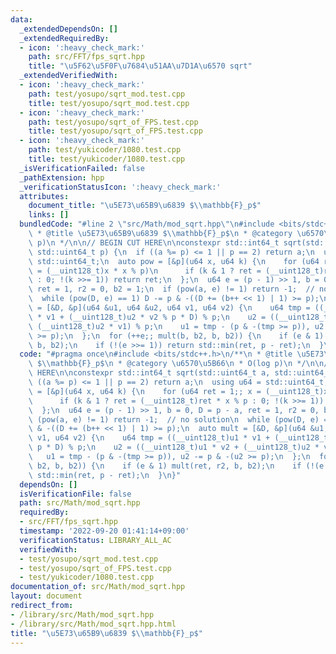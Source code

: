```yaml
---
data:
  _extendedDependsOn: []
  _extendedRequiredBy:
  - icon: ':heavy_check_mark:'
    path: src/FFT/fps_sqrt.hpp
    title: "\u5F62\u5F0F\u7684\u51AA\u7D1A\u6570 sqrt"
  _extendedVerifiedWith:
  - icon: ':heavy_check_mark:'
    path: test/yosupo/sqrt_mod.test.cpp
    title: test/yosupo/sqrt_mod.test.cpp
  - icon: ':heavy_check_mark:'
    path: test/yosupo/sqrt_of_FPS.test.cpp
    title: test/yosupo/sqrt_of_FPS.test.cpp
  - icon: ':heavy_check_mark:'
    path: test/yukicoder/1080.test.cpp
    title: test/yukicoder/1080.test.cpp
  _isVerificationFailed: false
  _pathExtension: hpp
  _verificationStatusIcon: ':heavy_check_mark:'
  attributes:
    document_title: "\u5E73\u65B9\u6839 $\\mathbb{F}_p$"
    links: []
  bundledCode: "#line 2 \"src/Math/mod_sqrt.hpp\"\n#include <bits/stdc++.h>\n/**\n\
    \ * @title \u5E73\u65B9\u6839 $\\mathbb{F}_p$\n * @category \u6570\u5B66\n * O(log\
    \ p)\n */\n\n// BEGIN CUT HERE\n\nconstexpr std::int64_t sqrt(std::uint64_t a,\
    \ std::uint64_t p) {\n  if ((a %= p) <= 1 || p == 2) return a;\n  using u64 =\
    \ std::uint64_t;\n  auto pow = [&p](u64 x, u64 k) {\n    for (u64 ret = 1;; x\
    \ = (__uint128_t)x * x % p)\n      if (k & 1 ? ret = (__uint128_t)ret * x % p\
    \ : 0; !(k >>= 1)) return ret;\n  };\n  u64 e = (p - 1) >> 1, b = 0, D = p - a,\
    \ ret = 1, r2 = 0, b2 = 1;\n  if (pow(a, e) != 1) return -1;  // no solution\n\
    \  while (pow(D, e) == 1) D -= p & -((D += (b++ << 1) | 1) >= p);\n  auto mult\
    \ = [&D, &p](u64 &u1, u64 &u2, u64 v1, u64 v2) {\n    u64 tmp = ((__uint128_t)u1\
    \ * v1 + (__uint128_t)u2 * v2 % p * D) % p;\n    u2 = ((__uint128_t)u1 * v2 +\
    \ (__uint128_t)u2 * v1) % p;\n    u1 = tmp - (p & -(tmp >= p)), u2 -= p & -(u2\
    \ >= p);\n  };\n  for (++e;; mult(b, b2, b, b2)) {\n    if (e & 1) mult(ret, r2,\
    \ b, b2);\n    if (!(e >>= 1)) return std::min(ret, p - ret);\n  }\n}\n"
  code: "#pragma once\n#include <bits/stdc++.h>\n/**\n * @title \u5E73\u65B9\u6839\
    \ $\\mathbb{F}_p$\n * @category \u6570\u5B66\n * O(log p)\n */\n\n// BEGIN CUT\
    \ HERE\n\nconstexpr std::int64_t sqrt(std::uint64_t a, std::uint64_t p) {\n  if\
    \ ((a %= p) <= 1 || p == 2) return a;\n  using u64 = std::uint64_t;\n  auto pow\
    \ = [&p](u64 x, u64 k) {\n    for (u64 ret = 1;; x = (__uint128_t)x * x % p)\n\
    \      if (k & 1 ? ret = (__uint128_t)ret * x % p : 0; !(k >>= 1)) return ret;\n\
    \  };\n  u64 e = (p - 1) >> 1, b = 0, D = p - a, ret = 1, r2 = 0, b2 = 1;\n  if\
    \ (pow(a, e) != 1) return -1;  // no solution\n  while (pow(D, e) == 1) D -= p\
    \ & -((D += (b++ << 1) | 1) >= p);\n  auto mult = [&D, &p](u64 &u1, u64 &u2, u64\
    \ v1, u64 v2) {\n    u64 tmp = ((__uint128_t)u1 * v1 + (__uint128_t)u2 * v2 %\
    \ p * D) % p;\n    u2 = ((__uint128_t)u1 * v2 + (__uint128_t)u2 * v1) % p;\n \
    \   u1 = tmp - (p & -(tmp >= p)), u2 -= p & -(u2 >= p);\n  };\n  for (++e;; mult(b,\
    \ b2, b, b2)) {\n    if (e & 1) mult(ret, r2, b, b2);\n    if (!(e >>= 1)) return\
    \ std::min(ret, p - ret);\n  }\n}"
  dependsOn: []
  isVerificationFile: false
  path: src/Math/mod_sqrt.hpp
  requiredBy:
  - src/FFT/fps_sqrt.hpp
  timestamp: '2022-09-20 01:41:14+09:00'
  verificationStatus: LIBRARY_ALL_AC
  verifiedWith:
  - test/yosupo/sqrt_mod.test.cpp
  - test/yosupo/sqrt_of_FPS.test.cpp
  - test/yukicoder/1080.test.cpp
documentation_of: src/Math/mod_sqrt.hpp
layout: document
redirect_from:
- /library/src/Math/mod_sqrt.hpp
- /library/src/Math/mod_sqrt.hpp.html
title: "\u5E73\u65B9\u6839 $\\mathbb{F}_p$"
---
```


